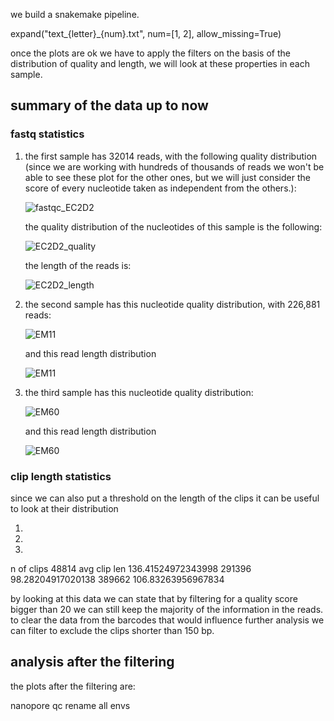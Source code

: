 
we build a snakemake pipeline.

expand("text_{letter}_{num}.txt", num=[1, 2], allow_missing=True)


once the plots are ok we have to apply the filters on the basis of the distribution of quality and length, we will look at these properties in each sample.

## summary of the data up to now

### fastq statistics
1. the first sample has 32014 reads, with the following quality distribution (since we are working with hundreds of thousands of reads we won't be able to see these plot for the other ones, but we will just consider the score of every nucleotide taken as independent from the others.):

    ![fastqc_EC2D2](fastq_statistics/fastqc_EC2D2.png)

    the quality distribution of the nucleotides of this sample is the following:

    ![EC2D2_quality](fastq_statistics/EC2D2_quality)
    
    the length of the reads is:

    ![EC2D2_length](fastq_statistics/EC2D2_length)

2. the second sample has this nucleotide quality distribution, with 226,881 reads:

    ![EM11](fastq_statistics/EM11_quality)

    and this read length distribution

    ![EM11](fastq_statistics/EM11_legth)

3. the third sample has this nucleotide quality distribution:

    ![EM60](fastq_statistics/EM60_quality)

    and this read length distribution

    ![EM60](fastq_statistics/EM60_legth)

### clip length statistics

since we can also put a threshold on the length of the clips it can be useful to look at their distribution

1. 

2.

3.
n of clips 48814
avg clip len 136.41524972343998
291396
98.28204917020138
389662
106.83263956967834


by looking at this data we can state that by filtering for a quality score bigger than 20 we can still keep the majority of the information in the reads.
to clear the data from the barcodes that would influence further analysis we can filter to exclude the clips shorter than 150 bp.


## analysis after the filtering

the plots after the filtering are:


nanopore qc
rename all envs